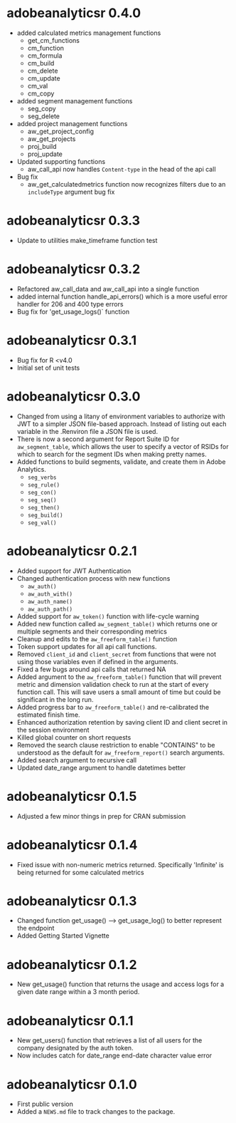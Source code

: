 # adobeanalyticsr 0.4.0

* added calculated metrics management functions
  - get_cm_functions
  - cm_function
  - cm_formula
  - cm_build
  - cm_delete
  - cm_update
  - cm_val
  - cm_copy
* added segment management functions
  - seg_copy
  - seg_delete
* added project management functions
  - aw_get_project_config
  - aw_get_projects
  - proj_build
  - proj_update
* Updated supporting functions
  - aw_call_api now handles `Content-type` in the head of the api call
* Bug fix 
  - aw_get_calculatedmetrics function now recognizes filters due to an `includeType` argument bug fix

# adobeanalyticsr 0.3.3

* Update to utilities make_timeframe function test

# adobeanalyticsr 0.3.2

* Refactored aw_call_data and aw_call_api into a single function
* added internal function handle_api_errors() which is a more useful error handler for 206 and 400 type errors
* Bug fix for 'get_usage_logs()` function

# adobeanalyticsr 0.3.1

* Bug fix for R <v4.0
* Initial set of unit tests

# adobeanalyticsr 0.3.0

* Changed from using a litany of environment variables to authorize with JWT to 
a simpler JSON file-based approach. Instead of listing out each variable in the 
.Renviron file a JSON file is used.
* There is now a second argument for Report Suite ID for `aw_segment_table`,
which allows the user to specify a vector of RSIDs for which to search for
the segment IDs when making pretty names.
* Added functions to build segments, validate, and create them in Adobe 
Analytics.
  * `seg_verbs`
  * `seg_rule()`
  * `seg_con()`
  * `seg_seq()`
  * `seg_then()`
  * `seg_build()`
  * `seg_val()`

# adobeanalyticsr 0.2.1

* Added support for JWT Authentication
* Changed authentication process with new functions 
  * `aw_auth()` 
  * `aw_auth_with()`
  * `aw_auth_name()`
  * `aw_auth_path()`
* Added support for `aw_token()` function with life-cycle warning
* Added new function called `aw_segment_table()` which returns one or multiple segments and their corresponding metrics
* Cleanup and edits to the `aw_freeform_table()` function
* Token support updates for all api call functions.
* Removed `client_id` and `client_secret` from functions that were not using those variables even if defined in the arguments.
* Fixed a few bugs around api calls that returned NA 
* Added argument to the `aw_freeform_table()` function that will prevent metric and dimension validation check to run at the start of every function call. This will save users a small amount of time but could be significant in the long run.
* Added progress bar to `aw_freeform_table()` and re-calibrated the estimated finish time.
* Enhanced authorization retention by saving client ID and client secret in the session environment
* Killed global counter on short requests
* Removed the search clause restriction to enable "CONTAINS" to be understood as the default for `aw_freeform_report()` search arguments.
* Added search argument to recursive call
* Updated date_range argument to handle datetimes better

# adobeanalyticsr 0.1.5

* Adjusted a few minor things in prep for CRAN submission

# adobeanalyticsr 0.1.4

* Fixed issue with non-numeric metrics returned. Specifically 'Infinite' is being returned for some calculated metrics

# adobeanalyticsr 0.1.3

* Changed function get_usage() --> get_usage_log() to better represent the endpoint
* Added Getting Started Vignette

# adobeanalyticsr 0.1.2

* New get_usage() function that returns the usage and access logs for a given date range within a 3 month period.

# adobeanalyticsr 0.1.1

* New get_users() function that retrieves a list of all users for the company designated by the auth token.
* Now includes catch for date_range end-date character value error

# adobeanalyticsr 0.1.0

* First public version
* Added a `NEWS.md` file to track changes to the package.
